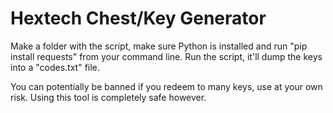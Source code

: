 # Hextech Chest/Key Generator
Make a folder with the script, make sure Python is installed and run "pip install requests" from your command line. Run the script, it'll dump the keys into a "codes.txt" file.


You can potentially be banned if you redeem to many keys, use at your own risk. Using this tool is completely safe however.
